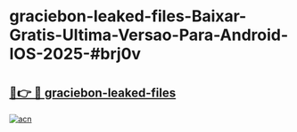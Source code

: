 # graciebon-leaked-files-Baixar-Gratis-Ultima-Versao-Para-Android-IOS-2025-#brj0v

# <h2><a href="https://ainizakaria.my?title=graciebon-leaked-files&ref=22M">🔗👉 🔴 graciebon-leaked-files</a></h2>

[![acn](https://github.com/user-attachments/assets/0f9c940e-d8b0-45ae-aac7-cd30a18b3e1c)](https://ainizakaria.my?title=graciebon-leaked-files&ref=22M)

